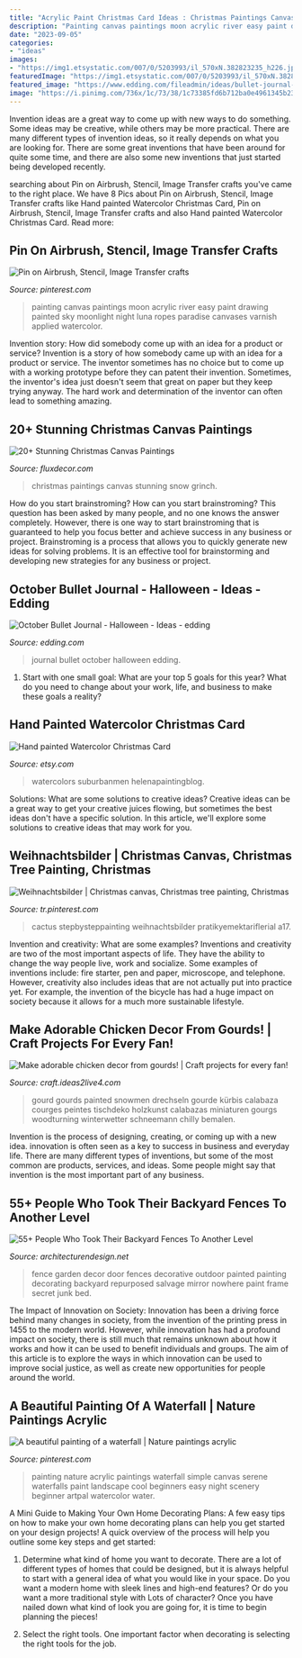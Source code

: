 ```yaml
---
title: "Acrylic Paint Christmas Card Ideas : Christmas Paintings Canvas Stunning Snow Grinch"
description: "Painting canvas paintings moon acrylic river easy paint drawing painted sky moonlight night luna ropes paradise canvases varnish applied watercolor"
date: "2023-09-05"
categories:
- "ideas"
images:
- "https://img1.etsystatic.com/007/0/5203993/il_570xN.382823235_h226.jpg"
featuredImage: "https://img1.etsystatic.com/007/0/5203993/il_570xN.382823235_h226.jpg"
featured_image: "https://www.edding.com/fileadmin/ideas/bullet-journal-october-halloween/october-bullet-journal-halloween-title.jpg"
image: "https://i.pinimg.com/736x/1c/73/38/1c73385fd6b712ba0e4961345b231675.jpg"
---
```



Invention ideas are a great way to come up with new ways to do something. Some ideas may be creative, while others may be more practical. There are many different types of invention ideas, so it really depends on what you are looking for. There are some great inventions that have been around for quite some time, and there are also some new inventions that just started being developed recently.

	

		
searching about Pin on Airbrush, Stencil, Image Transfer crafts you've came to the right place. We have 8 Pics about Pin on Airbrush, Stencil, Image Transfer crafts like Hand painted Watercolor Christmas Card, Pin on Airbrush, Stencil, Image Transfer crafts and also Hand painted Watercolor Christmas Card. Read more:
		
    
## Pin On Airbrush, Stencil, Image Transfer Crafts

<img loading=lazy src="https://i.pinimg.com/736x/c1/d6/81/c1d681339ddd10d42d7f7d3d57bf2ab8--easy-paintings-canvas-paintings.jpg" onerror="this.onerror=null;this.src='https://tse4.mm.bing.net/th?id=OIP.7BqJkeRzQv-IYcLG-eQgbAHaJ4&amp;pid=15.1';" alt="Pin on Airbrush, Stencil, Image Transfer crafts">

_Source: pinterest.com_

>painting canvas paintings moon acrylic river easy paint drawing painted sky moonlight night luna ropes paradise canvases varnish applied watercolor. 

	

Invention story: How did somebody come up with an idea for a product or service?
Invention is a story of how somebody came up with an idea for a product or service. The inventor sometimes has no choice but to come up with a working prototype before they can patent their invention. Sometimes, the inventor's idea just doesn't seem that great on paper but they keep trying anyway. The hard work and determination of the inventor can often lead to something amazing.

    
## 20+ Stunning Christmas Canvas Paintings

<img loading=lazy src="https://fluxdecor.com/wp-content/uploads/2016/12/christmas-canvas-paintings/4-christmas-canvas-paintings.jpg" onerror="this.onerror=null;this.src='https://tse3.mm.bing.net/th?id=OIP.zHBcYno4lPKcd8sLarLK8wHaJi&amp;pid=15.1';" alt="20+ Stunning Christmas Canvas Paintings">

_Source: fluxdecor.com_

>christmas paintings canvas stunning snow grinch. 

	

How do you start brainstroming?
How can you start brainstroming? This question has been asked by many people, and no one knows the answer completely. However, there is one way to start brainstroming that is guaranteed to help you focus better and achieve success in any business or project. Brainstroming is a process that allows you to quickly generate new ideas for solving problems. It is an effective tool for brainstorming and developing new strategies for any business or project.

    
## October Bullet Journal - Halloween - Ideas - Edding

<img loading=lazy src="https://www.edding.com/fileadmin/ideas/bullet-journal-october-halloween/october-bullet-journal-halloween-title.jpg" onerror="this.onerror=null;this.src='https://tse1.mm.bing.net/th?id=OIP.EMD3KOKnqdA8-SG-j639SgHaEK&amp;pid=15.1';" alt="October Bullet Journal - Halloween - Ideas - edding">

_Source: edding.com_

>journal bullet october halloween edding. 

	

1. Start with one small goal: What are your top 5 goals for this year? What do you need to change about your work, life, and business to make these goals a reality? 

    
## Hand Painted Watercolor Christmas Card

<img loading=lazy src="https://img1.etsystatic.com/007/0/5203993/il_570xN.382823235_h226.jpg" onerror="this.onerror=null;this.src='https://tse4.mm.bing.net/th?id=OIP.hXBrV1OR3gDgEl04kuZyawHaJ7&amp;pid=15.1';" alt="Hand painted Watercolor Christmas Card">

_Source: etsy.com_

>watercolors suburbanmen helenapaintingblog. 

	

Solutions: What are some solutions to creative ideas?
Creative ideas can be a great way to get your creative juices flowing, but sometimes the best ideas don't have a specific solution. In this article, we'll explore some solutions to creative ideas that may work for you.

    
## Weihnachtsbilder | Christmas Canvas, Christmas Tree Painting, Christmas

<img loading=lazy src="https://i.pinimg.com/736x/da/3c/5a/da3c5ac48158f4af22545aa758ae5fbc.jpg" onerror="this.onerror=null;this.src='https://tse4.mm.bing.net/th?id=OIP.IqqXSrwHcIhTI3n3F8daLgHaJ4&amp;pid=15.1';" alt="Weihnachtsbilder | Christmas canvas, Christmas tree painting, Christmas">

_Source: tr.pinterest.com_

>cactus stepbysteppainting weihnachtsbilder pratikyemektariflerial a17. 

	

Invention and creativity: What are some examples?
Inventions and creativity are two of the most important aspects of life. They have the ability to change the way people live, work and socialize. Some examples of inventions include: fire starter, pen and paper, microscope, and telephone. However, creativity also includes ideas that are not actually put into practice yet. For example, the invention of the bicycle has had a huge impact on society because it allows for a much more sustainable lifestyle.

    
## Make Adorable Chicken Decor From Gourds! | Craft Projects For Every Fan!

<img loading=lazy src="https://craft.ideas2live4.com/wp-content/uploads/sites/4/2016/08/Gourd-Art-04.jpg" onerror="this.onerror=null;this.src='https://tse4.mm.bing.net/th?id=OIP.U5w7i3E9cEDs8ypsD6Nj8QHaLw&amp;pid=15.1';" alt="Make adorable chicken decor from gourds! | Craft projects for every fan!">

_Source: craft.ideas2live4.com_

>gourd gourds painted snowmen drechseln gourde kürbis calabaza courges peintes tischdeko holzkunst calabazas miniaturen gourgs woodturning winterwetter schneemann chilly bemalen. 

	

Invention is the process of designing, creating, or coming up with a new idea. innovation is often seen as a key to success in business and everyday life. There are many different types of inventions, but some of the most common are products, services, and ideas. Some people might say that invention is the most important part of any business.

    
## 55+ People Who Took Their Backyard Fences To Another Level

<img loading=lazy src="http://cdn.architecturendesign.net/wp-content/uploads/2016/04/AD-Garden-Fence-Decor-Ideas-27.jpg" onerror="this.onerror=null;this.src='https://tse1.mm.bing.net/th?id=OIP.jhXNVyeZzCAnvQqZ1TWO3wHaJ3&amp;pid=15.1';" alt="55+ People Who Took Their Backyard Fences To Another Level">

_Source: architecturendesign.net_

>fence garden decor door fences decorative outdoor painted painting decorating backyard repurposed salvage mirror nowhere paint frame secret junk bed. 

	

The Impact of Innovation on Society:
Innovation has been a driving force behind many changes in society, from the invention of the printing press in 1455 to the modern world. However, while innovation has had a profound impact on society, there is still much that remains unknown about how it works and how it can be used to benefit individuals and groups. The aim of this article is to explore the ways in which innovation can be used to improve social justice, as well as create new opportunities for people around the world.

    
## A Beautiful Painting Of A Waterfall | Nature Paintings Acrylic

<img loading=lazy src="https://i.pinimg.com/736x/1c/73/38/1c73385fd6b712ba0e4961345b231675.jpg" onerror="this.onerror=null;this.src='https://tse1.mm.bing.net/th?id=OIP.03Ylg17zVmKCje-S2dnRpwHaKq&amp;pid=15.1';" alt="A beautiful painting of a waterfall | Nature paintings acrylic">

_Source: pinterest.com_

>painting nature acrylic paintings waterfall simple canvas serene waterfalls paint landscape cool beginners easy night scenery beginner artpal watercolor water. 

	

A Mini Guide to Making Your Own Home Decorating Plans:
A few easy tips on how to make your own home decorating plans can help you get started on your design projects! A quick overview of the process will help you outline some key steps and get started:
1. Determine what kind of home you want to decorate. There are a lot of different types of homes that could be designed, but it is always helpful to start with a general idea of what you would like in your space. Do you want a modern home with sleek lines and high-end features? Or do you want a more traditional style with Lots of character? Once you have nailed down what kind of look you are going for, it is time to begin planning the pieces!

2. Select the right tools. One important factor when decorating is selecting the right tools for the job.

